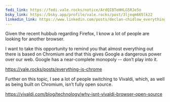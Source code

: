 ```yaml
---
fedi_link: https://fedi.vale.rocks/notice/ArdQIBTeHHLG5RJe5o
bsky_link: https://bsky.app/profile/vale.rocks/post/3ljeqm665lk22
linkedin_link: https://www.linkedin.com/posts/declan-chidlow_everything-is-chrome-activity-7302527807438340097-L3RH
---
```


Given the recent hubbub regarding Firefox, I know a lot of people are looking for another browser.

I want to take this opportunity to remind you that almost everything out there is based on Chromium and that this gives Google a dangerous power over our web. Google has a near-complete monopoly -- don’t play into it.

<https://vale.rocks/posts/everything-is-chrome>

Further on this topic, I see a lot of people switching to Vivaldi, which, as well as being built on Chromium, isn’t fully open source.

<https://vivaldi.com/blog/technology/why-isnt-vivaldi-browser-open-source>
